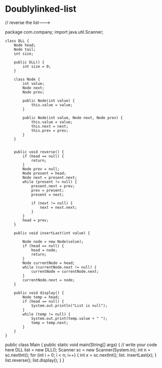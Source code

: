 # Doublylinked-list

// reverse the list--->

package com.company;
import java.util.Scanner;

    class DLL {
        Node head;
        Node tail;
        int size;

        public DLL() {
            int size = 0;
        }

        class Node {
            int value;
            Node next;
            Node prev;

            public Node(int value) {
                this.value = value;
            }

            public Node(int value, Node next, Node prev) {
                this.value = value;
                this.next = next;
                this.prev = prev;
            }
        }


        public void reverse() {
            if (head == null) {
                return;
            }
            Node prev = null;
            Node present = head;
            Node next = present.next;
            while (present != null) {
                present.next = prev;
                prev = present;
                present = next;

                if (next != null) {
                    next = next.next;
                }
            }
            head = prev;
        }

        public void insertLast(int value) {

            Node node = new Node(value);
            if (head == null) {
                head = node;
                return;
            }
            Node currentNode = head;
            while (currentNode.next != null) {
                currentNode = currentNode.next;
            }
            currentNode.next = node;
        }

        public void display() {
            Node temp = head;
            if (head == null) {
                System.out.println("List is null");
            }
            while (temp != null) {
                System.out.print(temp.value + " ");
                temp = temp.next;
            }
        }
    }
public class Main {
    public static void main(String[] args) {
        // write your code here
       DLL list = new DLL();
        Scanner sc = new Scanner(System.in);
        int n = sc.nextInt();
        for (int i = 0; i < n; i++) {
            int x = sc.nextInt();
           list. insertLast(x);
        } list.reverse();
            list.display();
    }
}
